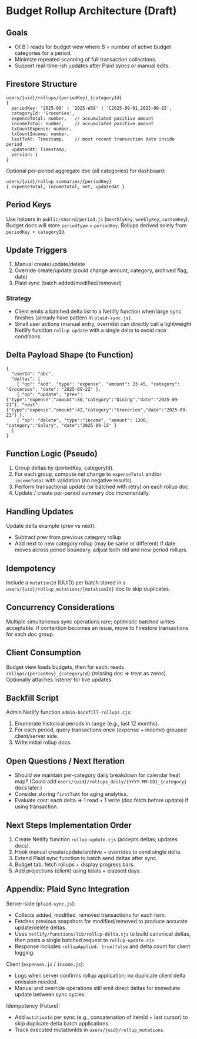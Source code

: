 # Budget Rollup Architecture (Draft)

## Goals
- O( B ) reads for budget view where B = number of active budget categories for a period.
- Minimize repeated scanning of full transaction collections.
- Support real-time-ish updates after Plaid syncs or manual edits.

## Firestore Structure
```
users/{uid}/rollups/{periodKey}_{categoryId}
{
  periodKey: '2025-09' | '2025-W38' | 'C2025-09-01_2025-09-15',
  categoryId: 'Groceries',
  expenseTotal: number,   // accumulated positive amount
  incomeTotal: number,    // accumulated positive amount
  txCountExpense: number,
  txCountIncome: number,
  lastTxAt: Timestamp,    // most recent transaction date inside period
  updatedAt: Timestamp,
  version: 1
}
```

Optional per-period aggregate doc (all categories) for dashboard:
```
users/{uid}/rollup_summaries/{periodKey}
{ expenseTotal, incomeTotal, net, updatedAt }
```

## Period Keys
Use helpers in `public/shared/period.js` (`monthlyKey`, `weeklyKey`, `customKey`). Budget docs will store `periodType` + `periodKey`. Rollups derived solely from `periodKey + categoryId`.

## Update Triggers
1. Manual create/update/delete
2. Override create/update (could change amount, category, archived flag, date)
3. Plaid sync (batch added/modified/removed)

### Strategy
- Client emits a batched delta list to a Netlify function when large sync finishes (already have pattern in `plaid-sync.js`).
- Small user actions (manual entry, override) can directly call a lightweight Netlify function `rollup-update` with a single delta to avoid race conditions.

## Delta Payload Shape (to Function)
```jsonc
{
  "userId": "abc",
  "deltas": [
    { "op": "add", "type": "expense", "amount": 23.45, "category": "Groceries", "date": "2025-09-22" },
    { "op": "update", "prev": {"type":"expense","amount":50,"category":"Dining","date":"2025-09-21"}, "next": {"type":"expense","amount":42,"category":"Groceries","date":"2025-09-21"} },
    { "op": "delete", "type":"income", "amount": 1200, "category":"Salary", "date":"2025-09-15" }
  ]
}
```

## Function Logic (Pseudo)
1. Group deltas by (periodKey, categoryId).
2. For each group, compute net change to `expenseTotal` and/or `incomeTotal` with validation (no negative results).
3. Perform transactional update (or batched with retry) on each rollup doc.
4. Update / create per-period summary doc incrementally.

## Handling Updates
Update delta example (prev vs next):
- Subtract prev from previous category rollup
- Add next to new category rollup (may be same or different)
If date moves across period boundary, adjust both old and new period rollups.

## Idempotency
Include a `mutationId` (UUID) per batch stored in a `users/{uid}/rollup_mutations/{mutationId}` doc to skip duplicates.

## Concurrency Considerations
Multiple simultaneous sync operations rare; optimistic batched writes acceptable. If contention becomes an issue, move to Firestore transactions for each doc group.

## Client Consumption
Budget view loads budgets, then for each: reads `rollups/{periodKey}_{categoryId}` (missing doc => treat as zeros). Optionally attaches listener for live updates.

## Backfill Script
Admin Netlify function `admin-backfill-rollups.cjs`:
1. Enumerate historical periods in range (e.g., last 12 months).
2. For each period, query transactions once (expense + income) grouped client/server side.
3. Write initial rollup docs.

## Open Questions / Next Iteration
- Should we maintain per-category daily breakdown for calendar heat map? (Could add `users/{uid}/rollups_daily/{YYYY-MM-DD}_{category}` docs later.)
- Consider storing `firstTxAt` for aging analytics.
- Evaluate cost: each delta => 1 read + 1 write (doc fetch before update) if using transaction.

## Next Steps Implementation Order
1. Create Netlify function `rollup-update.cjs` (accepts deltas; updates docs).
2. Hook manual create/update/archive + overrides to send single delta.
3. Extend Plaid sync function to batch send deltas after sync.
4. Budget tab: fetch rollups + display progress bars.
5. Add projections (client) using totals + elapsed days.

## Appendix: Plaid Sync Integration
Server-side (`plaid-sync.js`):
- Collects added, modified, removed transactions for each item.
- Fetches previous snapshots for modified/removed to produce accurate update/delete deltas.
- Uses `netlify/functions/lib/rollup-delta.cjs` to build canonical deltas, then posts a single batched request to `rollup-update.cjs`.
- Response includes `rollupApplied: true|false` and delta count for client logging.

Client (`expenses.js` / `income.js`):
- Logs when server confirms rollup application; no duplicate client delta emission needed.
- Manual and override operations still emit direct deltas for immediate update between sync cycles.

Idempotency (Future):
- Add `mutationId` per sync (e.g., concatenation of itemId + last cursor) to skip duplicate delta batch applications.
- Track executed mutationIds in `users/{uid}/rollup_mutations`.

